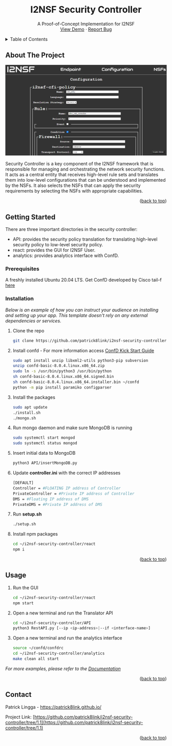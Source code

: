 <!-- Improved compatibility of back to top link: See: https://github.com/othneildrew/Best-README-Template/pull/73 -->
<a name="readme-top"></a>
<!--
*** Thanks for checking out the Best-README-Template. If you have a suggestion
*** that would make this better, please fork the repo and create a pull request
*** or simply open an issue with the tag "enhancement".
*** Don't forget to give the project a star!
*** Thanks again! Now go create something AMAZING! :D
-->



<!-- PROJECT SHIELDS -->
<!--
*** I'm using markdown "reference style" links for readability.
*** Reference links are enclosed in brackets [ ] instead of parentheses ( ).
*** See the bottom of this document for the declaration of the reference variables
*** for contributors-url, forks-url, etc. This is an optional, concise syntax you may use.
*** https://www.markdownguide.org/basic-syntax/#reference-style-links
-->

<!-- PROJECT LOGO -->
<br />
<div align="center">

  <h1 align="center">I2NSF Security Controller</h1>

  <p align="center">
    A Proof-of-Concept Implementation for I2NSF
    <br />
    <a href="https://www.youtube.com/watch?v=OWNJbF7wGgs&ab_channel=PatrickLingga">View Demo</a>
    ·
    <a href="https://github.com/patrick8link/i2nsf-security-controller/issues">Report Bug</a>
  </p>
</div>



<!-- TABLE OF CONTENTS -->
<details>
  <summary>Table of Contents</summary>
  <ol>
    <li>
      <a href="#about-the-project">About The Project</a>
    </li>
    <li>
      <a href="#getting-started">Getting Started</a>
      <ul>
        <li><a href="#prerequisites">Prerequisites</a></li>
        <li><a href="#installation">Installation</a></li>
      </ul>
    </li>
    <li><a href="#usage">Usage</a></li>
    <li><a href="#contact">Contact</a></li>
  </ol>
</details>



<!-- ABOUT THE PROJECT -->
## About The Project
![GUI Screen Shot](https://github.com/patrick8link/i2nsf-security-controller/blob/1.1/GUI.png)

Security Controller is a key component of the I2NSF framework that is responsible for managing and orchestrating the network security functions. It acts as a central entity that receives high-level rule sets and translates them into low-level configurations that can be understood and implemented by the NSFs. It also selects the NSFs that can apply the security requirements by selecting the NSFs with appropriate capabilities.

<p align="right">(<a href="#readme-top">back to top</a>)</p>


<!-- GETTING STARTED -->
## Getting Started

There are three important directories in the security controller:
* API: provides the security policy translation for translating high-level security policy to low-level security policy.
* react: provides the GUI for I2NSF User.
* analytics: provides analytics interface with ConfD.

### Prerequisites

A freshly installed Ubuntu 20.04 LTS.
Get ConfD developed by Cisco tail-f [here](https://developer.cisco.com/site/confD/)


### Installation

_Below is an example of how you can instruct your audience on installing and setting up your app. This template doesn't rely on any external dependencies or services._


1. Clone the repo
   ```sh
   git clone https://github.com/patrick8link/i2nsf-security-controller/tree/1.1
   ```
2. Install confd - For more information access [ConfD Kick Start Guide](https://info.tail-f.com/confd-evaluation-kick-start-guide)
   ```sh
   sudo apt install unzip libxml2-utils python3-pip subversion
   unzip confd-basic-8.0.4.linux.x86_64.zip
   sudo ln -s /usr/bin/python3 /usr/bin/python
   sh confd-basic-8.0.4.linux.x86_64.signed.bin
   sh confd-basic-8.0.4.linux.x86_64.installer.bin ~/confd
   python -m pip install paramiko configparser
   ```
3. Install the packages
   ```sh
   sudo apt update
   ./install.sh
   ./mongo.sh
   ```
4. Run mongo daemon and make sure MongoDB is running
   ```sh
   sudo systemctl start mongod
   sudo systemctl status mongod
   ```
5. Insert initial data to MongoDB
   ```sh
   python3 API/insertMongoDB.py
   ```
6. Update **controller.ini** with the correct IP addresses
   ```sh
   [DEFAULT]
   Controller = #FLOATING IP address of Controller
   PrivateController = #Private IP address of Controller
   DMS = #Floating IP address of DMS
   PrivateDMS = #Private IP address of DMS
   ```
7. Run **setup.sh**
   ```sh
   ./setup.sh
   ```
8. Install npm packages
   ```sh
   cd ~/i2nsf-security-controller/react
   npm i
   ```

<p align="right">(<a href="#readme-top">back to top</a>)</p>


<!-- USAGE EXAMPLES -->
## Usage

1. Run the GUI
   ```sh
   cd ~/i2nsf-security-controller/react
   npm start
   ```
2. Open a new terminal and run the Translator API
   ```sh
   cd ~/i2nsf-security-controller/API
   python3 RestAPI.py [--ip <ip-address>|--if <interface-name>]
   ```
3. Open a new terminal and run the analytics interface
   ```sh
   source ~/confd/confdrc
   cd ~/i2nsf-security-controller/analytics
   make clean all start
   ```
_For more examples, please refer to the [Documentation](https://example.com)_

<p align="right">(<a href="#readme-top">back to top</a>)</p>

<!-- CONTACT -->
## Contact

Patrick Lingga - https://patrick8link.github.io/

Project Link: [https://github.com/patrick8link/i2nsf-security-controller/tree/1.1](https://github.com/patrick8link/i2nsf-security-controller/tree/1.1)

<p align="right">(<a href="#readme-top">back to top</a>)</p>



<!-- ACKNOWLEDGMENTS -->
<!-- 
## Acknowledgments

Use this space to list resources you find helpful and would like to give credit to. I've included a few of my favorites to kick things off!

* [Choose an Open Source License](https://choosealicense.com)
* [GitHub Emoji Cheat Sheet](https://www.webpagefx.com/tools/emoji-cheat-sheet)
* [Malven's Flexbox Cheatsheet](https://flexbox.malven.co/)
* [Malven's Grid Cheatsheet](https://grid.malven.co/)
* [Img Shields](https://shields.io)
* [GitHub Pages](https://pages.github.com)
* [Font Awesome](https://fontawesome.com)
* [React Icons](https://react-icons.github.io/react-icons/search)

<p align="right">(<a href="#readme-top">back to top</a>)</p>
-->


<!-- MARKDOWN LINKS & IMAGES -->
<!-- https://www.markdownguide.org/basic-syntax/#reference-style-links -->
[contributors-shield]: https://img.shields.io/github/contributors/othneildrew/Best-README-Template.svg?style=for-the-badge
[contributors-url]: https://github.com/othneildrew/Best-README-Template/graphs/contributors
[forks-shield]: https://img.shields.io/github/forks/othneildrew/Best-README-Template.svg?style=for-the-badge
[forks-url]: https://github.com/othneildrew/Best-README-Template/network/members
[stars-shield]: https://img.shields.io/github/stars/othneildrew/Best-README-Template.svg?style=for-the-badge
[stars-url]: https://github.com/othneildrew/Best-README-Template/stargazers
[issues-shield]: https://img.shields.io/github/issues/othneildrew/Best-README-Template.svg?style=for-the-badge
[issues-url]: https://github.com/othneildrew/Best-README-Template/issues
[license-shield]: https://img.shields.io/github/license/othneildrew/Best-README-Template.svg?style=for-the-badge
[license-url]: https://github.com/othneildrew/Best-README-Template/blob/master/LICENSE.txt
[linkedin-shield]: https://img.shields.io/badge/-LinkedIn-black.svg?style=for-the-badge&logo=linkedin&colorB=555
[linkedin-url]: https://linkedin.com/in/othneildrew
[product-screenshot]: GUI.png
[Next.js]: https://img.shields.io/badge/next.js-000000?style=for-the-badge&logo=nextdotjs&logoColor=white
[Next-url]: https://nextjs.org/
[React.js]: https://img.shields.io/badge/React-20232A?style=for-the-badge&logo=react&logoColor=61DAFB
[React-url]: https://reactjs.org/
[Vue.js]: https://img.shields.io/badge/Vue.js-35495E?style=for-the-badge&logo=vuedotjs&logoColor=4FC08D
[Vue-url]: https://vuejs.org/
[Angular.io]: https://img.shields.io/badge/Angular-DD0031?style=for-the-badge&logo=angular&logoColor=white
[Angular-url]: https://angular.io/
[Svelte.dev]: https://img.shields.io/badge/Svelte-4A4A55?style=for-the-badge&logo=svelte&logoColor=FF3E00
[Svelte-url]: https://svelte.dev/
[Laravel.com]: https://img.shields.io/badge/Laravel-FF2D20?style=for-the-badge&logo=laravel&logoColor=white
[Laravel-url]: https://laravel.com
[Bootstrap.com]: https://img.shields.io/badge/Bootstrap-563D7C?style=for-the-badge&logo=bootstrap&logoColor=white
[Bootstrap-url]: https://getbootstrap.com
[JQuery.com]: https://img.shields.io/badge/jQuery-0769AD?style=for-the-badge&logo=jquery&logoColor=white
[JQuery-url]: https://jquery.com 
